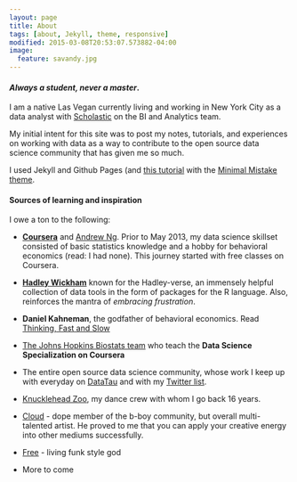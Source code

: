 ```yaml
---
layout: page
title: About
tags: [about, Jekyll, theme, responsive]
modified: 2015-03-08T20:53:07.573882-04:00
image:
  feature: savandy.jpg
---
```


#### _Always a student, never a master_.

I am a native Las Vegan currently living and working in New York City as a data analyst with [Scholastic](http://www.scholastic.com) on the BI and Analytics team.


My initial intent for this site was to post my notes, tutorials, and experiences on working with data as a way to contribute to the open source data science community that has given me so much.

I used Jekyll and Github Pages (and [this tutorial](http://24ways.org/2013/get-started-with-github-pages/) with the [Minimal Mistake theme](https://github.com/mmistakes/minimal-mistakes). 

#### Sources of learning and inspiration
I owe a ton to the following:

* [__Coursera__](http://www.coursera.org) and [Andrew Ng](https://twitter.com/andrewyng). Prior to May 2013, my data science skillset consisted of basic statistics knowledge and a hobby for behavioral economics (read: I had none). This journey started with free classes on Coursera.

* [__Hadley Wickham__](http://had.co.nz/) known for the Hadley-verse, an immensely helpful collection of data tools in the form of packages for the R language. Also, reinforces the mantra of *embracing frustration*. 

* __Daniel Kahneman__, the godfather of behavioral economics. Read [Thinking, Fast and Slow](http://www.indiebound.org/book/9780606275644)

* [The Johns Hopkins Biostats team](http://simplystatistics.org/) who teach the __Data Science Specialization on Coursera__

* The entire open source data science community, whose work I keep up with everyday on [DataTau](http://www.datatau.com/) and with my [Twitter list](https://twitter.com/andy_juan/lists/tech-data).

* [Knucklehead Zoo](http://www.knuckleheadzoo.com/), my dance crew with whom I go back 16 years.

* [Cloud](https://www.youtube.com/user/floorstatik/videos?flow=grid&view=0&sort=p) - dope member of the b-boy community, but overall multi-talented artist. He proved to me that you can apply your creative energy into other mediums successfully.

* [Free](https://www.youtube.com/watch?v=tCo6ZgK0Ogg) - living funk style god

* More to come
